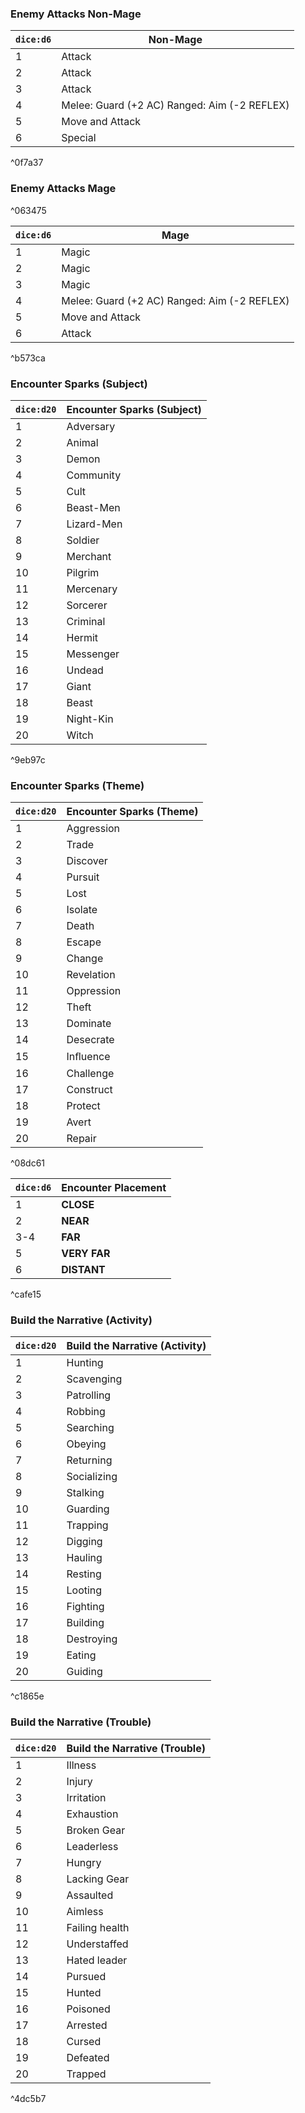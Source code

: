 ### Enemy Attacks Non-Mage
|`dice:d6`|Non-Mage|
|---|---|
|1|Attack|
|2|Attack|
|3|Attack|
|4|Melee: Guard (+2 AC) Ranged: Aim (-2 REFLEX)|
|5|Move and Attack|
|6|Special|

^0f7a37

### Enemy Attacks Mage

^063475

| `dice:d6` | Mage                                         |
| --------- | -------------------------------------------- |
| 1         | Magic                                        |
| 2         | Magic                                        |
| 3         | Magic                                        |
| 4         | Melee: Guard (+2 AC) Ranged: Aim (-2 REFLEX) |
| 5         | Move and Attack                              |
| 6         | Attack                                       |

^b573ca

### Encounter Sparks (Subject)
|`dice:d20`|Encounter Sparks (Subject)|
|---|---|
|1|Adversary|
|2|Animal|
|3|Demon|
|4|Community|
|5|Cult|
|6|Beast-Men|
|7|Lizard-Men|
|8|Soldier|
|9|Merchant|
|10|Pilgrim|
|11|Mercenary|
|12|Sorcerer|
|13|Criminal|
|14|Hermit|
|15|Messenger|
|16|Undead|
|17|Giant|
|18|Beast|
|19|Night-Kin|
|20|Witch|

^9eb97c

### Encounter Sparks (Theme)
|`dice:d20`|Encounter Sparks (Theme)|
|---|---|
|1|Aggression|
|2|Trade|
|3|Discover|
|4|Pursuit|
|5|Lost|
|6|Isolate|
|7|Death|
|8|Escape|
|9|Change|
|10|Revelation|
|11|Oppression|
|12|Theft|
|13|Dominate|
|14|Desecrate|
|15|Inﬂuence|
|16|Challenge|
|17|Construct|
|18|Protect|
|19|Avert|
|20|Repair|

^08dc61

|`dice:d6`|Encounter Placement|
|---|---|
|1|**CLOSE**|
|2|**NEAR**|
|3-4|**FAR**|
|5|**VERY FAR**|
|6|**DISTANT**|

^cafe15



### Build the Narrative (Activity)
|`dice:d20`|Build the Narrative (Activity)|
|---|---|
|1|Hunting|
|2|Scavenging|
|3|Patrolling|
|4|Robbing|
|5|Searching|
|6|Obeying|
|7|Returning|
|8|Socializing|
|9|Stalking|
|10|Guarding|
|11|Trapping|
|12|Digging|
|13|Hauling|
|14|Resting|
|15|Looting|
|16|Fighting|
|17|Building|
|18|Destroying|
|19|Eating|
|20|Guiding|

^c1865e


### Build the Narrative (Trouble)
|`dice:d20`|Build the Narrative (Trouble)|
|---|---|
|1|Illness|
|2|Injury|
|3|Irritation|
|4|Exhaustion|
|5|Broken Gear|
|6|Leaderless|
|7|Hungry|
|8|Lacking Gear|
|9|Assaulted|
|10|Aimless|
|11|Failing health|
|12|Understaffed|
|13|Hated leader|
|14|Pursued|
|15|Hunted|
|16|Poisoned|
|17|Arrested|
|18|Cursed|
|19|Defeated|
|20|Trapped|

^4dc5b7
